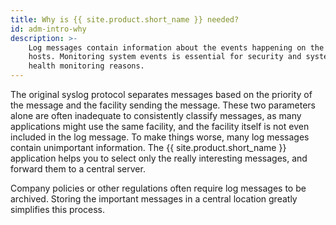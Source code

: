 ```yaml
---
title: Why is {{ site.product.short_name }} needed?
id: adm-intro-why
description: >-
    Log messages contain information about the events happening on the
    hosts. Monitoring system events is essential for security and system
    health monitoring reasons.
---
```


The original syslog protocol separates messages based on the priority of
the message and the facility sending the message. These two parameters
alone are often inadequate to consistently classify messages, as many
applications might use the same facility, and the facility itself is not
even included in the log message. To make things worse, many log
messages contain unimportant information. The {{ site.product.short_name }} application
helps you to select only the really interesting messages, and forward
them to a central server.

Company policies or other regulations often require log messages to be
archived. Storing the important messages in a central location greatly
simplifies this process.
